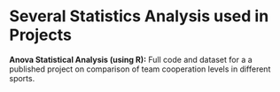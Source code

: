 # Several Statistics Analysis used in Projects

**Anova Statistical Analysis (using R):** 
Full code and dataset for a a published project on comparison of team cooperation levels in different sports. 
